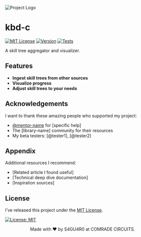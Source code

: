 ![Project Logo](https://placehold.co/200x80?text=Logo+Placeholder "The logo I designed represents [meaning]")

# kbd-c



[![MIT License](https://img.shields.io/badge/License-MIT-blue.svg)](https://choosealicense.com/licenses/mit/)
[![Version](https://img.shields.io/npm/v/my-package.svg)](https://www.npmjs.com/package/my-package)
[![Tests](https://img.shields.io/github/actions/workflow/status/MYUSER/REPO/tests.yml)](https://github.com/MYUSER/REPO/actions)



A skill tree aggregator and visualizer.



## Features

- **Ingest skill trees from other sources**
- **Visualize progress**
- **Adjust skill trees to your needs**



## Acknowledgements

I want to thank these amazing people who supported my project:
- [@mentor-name](https://github.com/mentor) for [specific help]
- The [library-name] community for their resources
- My beta testers: [@tester1], [@tester2]



## Appendix

Additional resources I recommend:
- [Related article I found useful]
- [Technical deep dive documentation]
- [Inspiration sources]



## License

I've released this project under the [MIT License](LICENSE.md).  

[![License: MIT](https://img.shields.io/badge/License-MIT-yellow.svg)](https://opensource.org/licenses/MIT)





<p align="center">
  Made with ❤️ by S4GU4R0 at COMRADE CIRCUITS.
</p>
